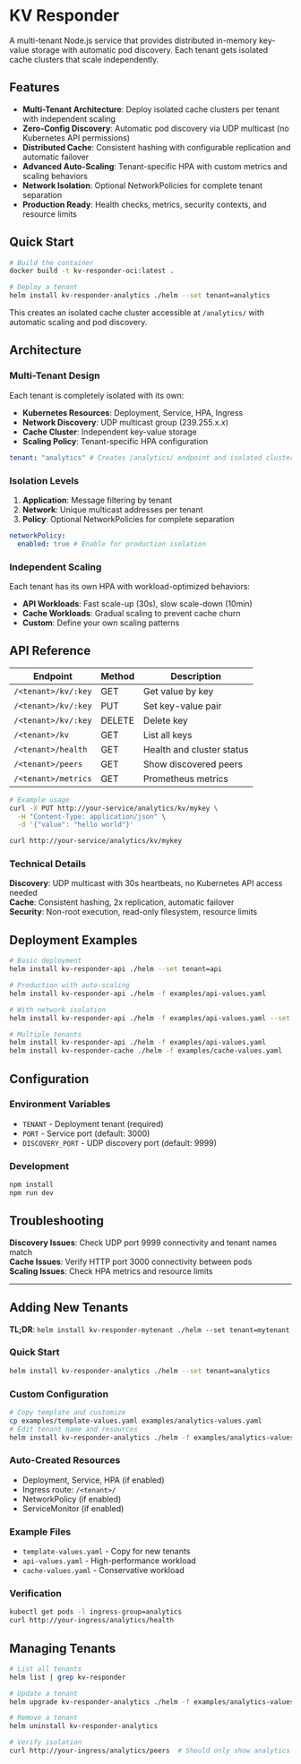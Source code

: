 # KV Responder

A multi-tenant Node.js service that provides distributed in-memory key-value
storage with automatic pod discovery. Each tenant gets isolated cache clusters
that scale independently.

## Features

- **Multi-Tenant Architecture**: Deploy isolated cache clusters per tenant with
  independent scaling
- **Zero-Config Discovery**: Automatic pod discovery via UDP multicast (no
  Kubernetes API permissions)
- **Distributed Cache**: Consistent hashing with configurable replication and
  automatic failover
- **Advanced Auto-Scaling**: Tenant-specific HPA with custom metrics and scaling
  behaviors
- **Network Isolation**: Optional NetworkPolicies for complete tenant separation
- **Production Ready**: Health checks, metrics, security contexts, and resource
  limits

## Quick Start

```bash
# Build the container
docker build -t kv-responder-oci:latest .

# Deploy a tenant
helm install kv-responder-analytics ./helm --set tenant=analytics
```

This creates an isolated cache cluster accessible at `/analytics/` with
automatic scaling and pod discovery.

## Architecture

### Multi-Tenant Design

Each tenant is completely isolated with its own:

- **Kubernetes Resources**: Deployment, Service, HPA, Ingress
- **Network Discovery**: UDP multicast group (239.255.x.x)
- **Cache Cluster**: Independent key-value storage
- **Scaling Policy**: Tenant-specific HPA configuration

```yaml
tenant: "analytics" # Creates /analytics/ endpoint and isolated cluster
```

### Isolation Levels

1. **Application**: Message filtering by tenant
2. **Network**: Unique multicast addresses per tenant
3. **Policy**: Optional NetworkPolicies for complete separation

```yaml
networkPolicy:
  enabled: true # Enable for production isolation
```

### Independent Scaling

Each tenant has its own HPA with workload-optimized behaviors:

- **API Workloads**: Fast scale-up (30s), slow scale-down (10min)
- **Cache Workloads**: Gradual scaling to prevent cache churn
- **Custom**: Define your own scaling patterns

## API Reference

| Endpoint            | Method | Description               |
| ------------------- | ------ | ------------------------- |
| `/<tenant>/kv/:key` | GET    | Get value by key          |
| `/<tenant>/kv/:key` | PUT    | Set key-value pair        |
| `/<tenant>/kv/:key` | DELETE | Delete key                |
| `/<tenant>/kv`      | GET    | List all keys             |
| `/<tenant>/health`  | GET    | Health and cluster status |
| `/<tenant>/peers`   | GET    | Show discovered peers     |
| `/<tenant>/metrics` | GET    | Prometheus metrics        |

```bash
# Example usage
curl -X PUT http://your-service/analytics/kv/mykey \
  -H "Content-Type: application/json" \
  -d '{"value": "hello world"}'

curl http://your-service/analytics/kv/mykey
```

### Technical Details

**Discovery**: UDP multicast with 30s heartbeats, no Kubernetes API access
needed\
**Cache**: Consistent hashing, 2x replication, automatic failover\
**Security**: Non-root execution, read-only filesystem, resource limits

## Deployment Examples

```bash
# Basic deployment
helm install kv-responder-api ./helm --set tenant=api

# Production with auto-scaling
helm install kv-responder-api ./helm -f examples/api-values.yaml

# With network isolation
helm install kv-responder-api ./helm -f examples/api-values.yaml --set networkPolicy.enabled=true

# Multiple tenants
helm install kv-responder-api ./helm -f examples/api-values.yaml
helm install kv-responder-cache ./helm -f examples/cache-values.yaml
```

## Configuration

### Environment Variables

- `TENANT` - Deployment tenant (required)
- `PORT` - Service port (default: 3000)
- `DISCOVERY_PORT` - UDP discovery port (default: 9999)

### Development

```bash
npm install
npm run dev
```

## Troubleshooting

**Discovery Issues**: Check UDP port 9999 connectivity and tenant names match\
**Cache Issues**: Verify HTTP port 3000 connectivity between pods\
**Scaling Issues**: Check HPA metrics and resource limits

---

## Adding New Tenants

**TL;DR**: `helm install kv-responder-mytenant ./helm --set tenant=mytenant`

### Quick Start

```bash
helm install kv-responder-analytics ./helm --set tenant=analytics
```

### Custom Configuration

```bash
# Copy template and customize
cp examples/template-values.yaml examples/analytics-values.yaml
# Edit tenant name and resources
helm install kv-responder-analytics ./helm -f examples/analytics-values.yaml
```

### Auto-Created Resources

- Deployment, Service, HPA (if enabled)
- Ingress route: `/<tenant>/`
- NetworkPolicy (if enabled)
- ServiceMonitor (if enabled)

### Example Files

- `template-values.yaml` - Copy for new tenants
- `api-values.yaml` - High-performance workload
- `cache-values.yaml` - Conservative workload

### Verification

```bash
kubectl get pods -l ingress-group=analytics
curl http://your-ingress/analytics/health
```

## Managing Tenants

```bash
# List all tenants
helm list | grep kv-responder

# Update a tenant
helm upgrade kv-responder-analytics ./helm -f examples/analytics-values.yaml

# Remove a tenant
helm uninstall kv-responder-analytics

# Verify isolation
curl http://your-ingress/analytics/peers  # Should only show analytics peers
```
